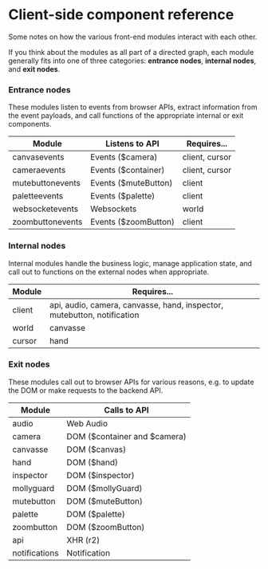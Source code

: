 Client-side component reference
===============================

Some notes on how the various front-end modules interact with each other.

If you think about the modules as all part of a directed graph, each
module generally fits into one of three categories: **entrance nodes**, 
**internal nodes**, and **exit nodes**.


### Entrance nodes

These modules listen to events from browser APIs, extract information from
the event payloads, and call functions of the appropriate internal or exit
components.

Module           | Listens to API       | Requires...
-----------------|----------------------|----------------------------------
canvasevents     | Events ($camera)     | client, cursor
cameraevents     | Events ($container)  | client, cursor
mutebuttonevents | Events ($muteButton) | client
paletteevents    | Events ($palette)    | client
websocketevents  | Websockets           | world
zoombuttonevents | Events ($zoomButton) | client


### Internal nodes

Internal modules handle the business logic, manage application state, and call
out to functions on the external nodes when appropriate.

Module           | Requires...
-----------------|---------------------------------------------------------
client           | api, audio, camera, canvasse, hand, inspector, mutebutton, notification
world            | canvasse
cursor           | hand


### Exit nodes

These modules call out to browser APIs for various reasons, e.g. to
update the DOM or make requests to the backend API.

Module           | Calls to API
-----------------|---------------------------------------------------------
audio            | Web Audio
camera           | DOM ($container and $camera)
canvasse         | DOM ($canvas)
hand             | DOM ($hand)
inspector        | DOM ($inspector)
mollyguard       | DOM ($mollyGuard)
mutebutton       | DOM ($muteButton)
palette          | DOM ($palette)
zoombutton       | DOM ($zoomButton)
api              | XHR (r2)
notifications    | Notification
